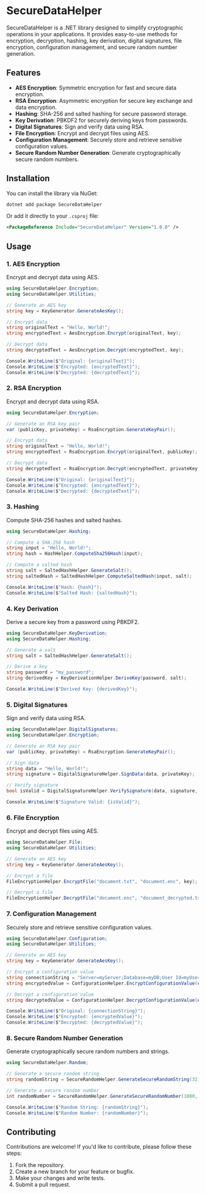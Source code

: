 
# SecureDataHelper

SecureDataHelper is a .NET library designed to simplify cryptographic operations in your applications. It provides easy-to-use methods for encryption, decryption, hashing, key derivation, digital signatures, file encryption, configuration management, and secure random number generation.

## Features

- **AES Encryption**: Symmetric encryption for fast and secure data encryption.
- **RSA Encryption**: Asymmetric encryption for secure key exchange and data encryption.
- **Hashing**: SHA-256 and salted hashing for secure password storage.
- **Key Derivation**: PBKDF2 for securely deriving keys from passwords.
- **Digital Signatures**: Sign and verify data using RSA.
- **File Encryption**: Encrypt and decrypt files using AES.
- **Configuration Management**: Securely store and retrieve sensitive configuration values.
- **Secure Random Number Generation**: Generate cryptographically secure random numbers.

## Installation

You can install the library via NuGet:

```bash
dotnet add package SecureDataHelper
```

Or add it directly to your `.csproj` file:

```xml
<PackageReference Include="SecureDataHelper" Version="1.0.0" />
```

## Usage

### 1. AES Encryption

Encrypt and decrypt data using AES.

```csharp
using SecureDataHelper.Encryption;
using SecureDataHelper.Utilities;

// Generate an AES key
string key = KeyGenerator.GenerateAesKey();

// Encrypt data
string originalText = "Hello, World!";
string encryptedText = AesEncryption.Encrypt(originalText, key);

// Decrypt data
string decryptedText = AesEncryption.Decrypt(encryptedText, key);

Console.WriteLine($"Original: {originalText}");
Console.WriteLine($"Encrypted: {encryptedText}");
Console.WriteLine($"Decrypted: {decryptedText}");
```

### 2. RSA Encryption

Encrypt and decrypt data using RSA.

```csharp
using SecureDataHelper.Encryption;

// Generate an RSA key pair
var (publicKey, privateKey) = RsaEncryption.GenerateKeyPair();

// Encrypt data
string originalText = "Hello, World!";
string encryptedText = RsaEncryption.Encrypt(originalText, publicKey);

// Decrypt data
string decryptedText = RsaEncryption.Decrypt(encryptedText, privateKey);

Console.WriteLine($"Original: {originalText}");
Console.WriteLine($"Encrypted: {encryptedText}");
Console.WriteLine($"Decrypted: {decryptedText}");
```

### 3. Hashing

Compute SHA-256 hashes and salted hashes.

```csharp
using SecureDataHelper.Hashing;

// Compute a SHA-256 hash
string input = "Hello, World!";
string hash = HashHelper.ComputeSha256Hash(input);

// Compute a salted hash
string salt = SaltedHashHelper.GenerateSalt();
string saltedHash = SaltedHashHelper.ComputeSaltedHash(input, salt);

Console.WriteLine($"Hash: {hash}");
Console.WriteLine($"Salted Hash: {saltedHash}");
```

### 4. Key Derivation

Derive a secure key from a password using PBKDF2.

```csharp
using SecureDataHelper.KeyDerivation;
using SecureDataHelper.Hashing;

// Generate a salt
string salt = SaltedHashHelper.GenerateSalt();

// Derive a key
string password = "my_password";
string derivedKey = KeyDerivationHelper.DeriveKey(password, salt);

Console.WriteLine($"Derived Key: {derivedKey}");
```

### 5. Digital Signatures

Sign and verify data using RSA.

```csharp
using SecureDataHelper.DigitalSignatures;
using SecureDataHelper.Encryption;

// Generate an RSA key pair
var (publicKey, privateKey) = RsaEncryption.GenerateKeyPair();

// Sign data
string data = "Hello, World!";
string signature = DigitalSignatureHelper.SignData(data, privateKey);

// Verify signature
bool isValid = DigitalSignatureHelper.VerifySignature(data, signature, publicKey);

Console.WriteLine($"Signature Valid: {isValid}");
```

### 6. File Encryption

Encrypt and decrypt files using AES.

```csharp
using SecureDataHelper.File;
using SecureDataHelper.Utilities;

// Generate an AES key
string key = KeyGenerator.GenerateAesKey();

// Encrypt a file
FileEncryptionHelper.EncryptFile("document.txt", "document.enc", key);

// Decrypt a file
FileEncryptionHelper.DecryptFile("document.enc", "document_decrypted.txt", key);
```

### 7. Configuration Management

Securely store and retrieve sensitive configuration values.

```csharp
using SecureDataHelper.Configuration;
using SecureDataHelper.Utilities;

// Generate an AES key
string key = KeyGenerator.GenerateAesKey();

// Encrypt a configuration value
string connectionString = "Server=myServer;Database=myDB;User Id=myUser;Password=myPass;";
string encryptedValue = ConfigurationHelper.EncryptConfigurationValue(connectionString, key);

// Decrypt a configuration value
string decryptedValue = ConfigurationHelper.DecryptConfigurationValue(encryptedValue, key);

Console.WriteLine($"Original: {connectionString}");
Console.WriteLine($"Encrypted: {encryptedValue}");
Console.WriteLine($"Decrypted: {decryptedValue}");
```

### 8. Secure Random Number Generation

Generate cryptographically secure random numbers and strings.

```csharp
using SecureDataHelper.Random;

// Generate a secure random string
string randomString = SecureRandomHelper.GenerateSecureRandomString(32);

// Generate a secure random number
int randomNumber = SecureRandomHelper.GenerateSecureRandomNumber(1000, 9999);

Console.WriteLine($"Random String: {randomString}");
Console.WriteLine($"Random Number: {randomNumber}");
```

## Contributing

Contributions are welcome! If you'd like to contribute, please follow these steps:

1. Fork the repository.
2. Create a new branch for your feature or bugfix.
3. Make your changes and write tests.
4. Submit a pull request.
